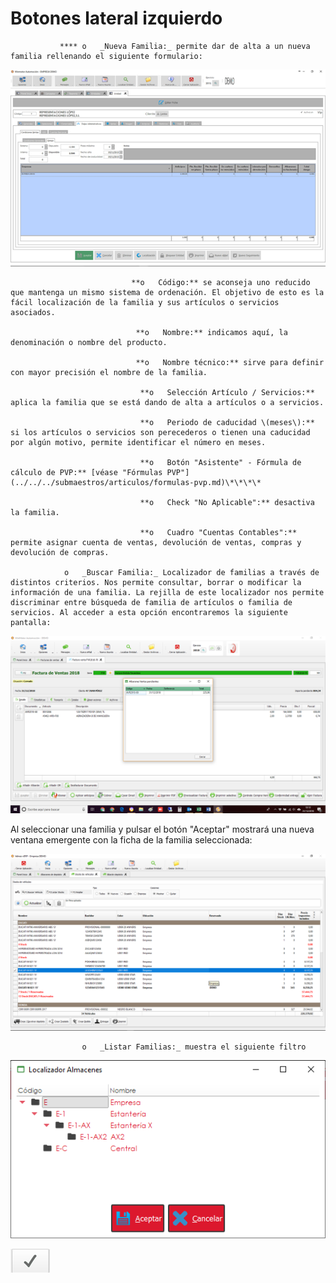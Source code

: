 # Botones lateral izquierdo

               **** o   _Nueva Familia:_ permite dar de alta a un nueva familia rellenando el siguiente formulario:

![](../../../../.gitbook/assets/image%20%28115%29.png)

                               **o   Código:** se aconseja uno reducido que mantenga un mismo sistema de ordenación. El objetivo de esto es la fácil localización de la familia y sus artículos o servicios asociados.

                                **o   Nombre:** indicamos aquí, la denominación o nombre del producto.

                                **o   Nombre técnico:** sirve para definir con mayor precisión el nombre de la familia.

                                 **o   Selección Artículo / Servicios:** aplica la familia que se está dando de alta a artículos o a servicios.

                                 **o   Periodo de caducidad \(meses\):** si los artículos o servicios son perecederos o tienen una caducidad por algún motivo, permite identificar el número en meses.

                                 **o   Botón "Asistente" - Fórmula de cálculo de PVP:** [véase "Fórmulas PVP"](../../../submaestros/articulos/formulas-pvp.md)\*\*\*\*

                                 **o   Check "No Aplicable":** desactiva la familia.

                                 **o   Cuadro "Cuentas Contables":** permite asignar cuenta de ventas, devolución de ventas, compras y devolución de compras.

                o   _Buscar Familia:_ Localizador de familias a través de distintos criterios. Nos permite consultar, borrar o modificar la información de una familia. La rejilla de este localizador nos permite discriminar entre búsqueda de familia de artículos o familia de servicios. Al acceder a esta opción encontraremos la siguiente pantalla:

![](../../../../.gitbook/assets/image%20%28290%29.png)

Al seleccionar una familia y pulsar el botón "Aceptar" mostrará una nueva ventana emergente con la ficha de la familia seleccionada:

![](../../../../.gitbook/assets/image%20%2836%29.png)

                    o   _Listar Familias:_ muestra el siguiente filtro

![](../../../../.gitbook/assets/image%20%28478%29.png)

![Listado de servicios](../../../../.gitbook/assets/image%20%2850%29.png)

